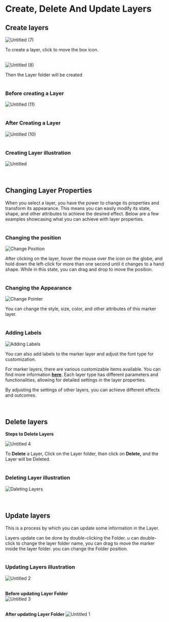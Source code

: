# Create, Delete And Update Layers

## Create layers

![Untitled (7)](https://github.com/CS-eukarya/User-Manual-English-/assets/154571156/f8b49e4c-8d01-4f90-b626-86c4a1242e5d)

To create a layer, click to move the box icon.
<br>
<br>

![Untitled (8)](https://github.com/CS-eukarya/User-Manual-English-/assets/154571156/58f70c6d-fc5c-4a2a-9745-b22299e9f610)

Then the Layer folder will be created
<br>
<br>

### Before creating a Layer

![Untitled (11)](https://github.com/CS-eukarya/User-Manual-English-/assets/154571156/aff99170-bea3-4eb0-9508-8d437b451d35)
<br>
<br>

### After Creating a Layer

![Untitled (10)](https://github.com/CS-eukarya/User-Manual-English-/assets/154571156/cf11e0da-5f27-4fe7-8a1f-d78e2098ada8)
<br>
<br>

### Creating Layer illustration

![Untitled](https://github.com/CS-eukarya/User-Manual-English-/assets/154571156/48756d3a-1025-466d-b963-d336ef4b85d4)
<br>
<br>
<br>

## Changing Layer Properties

When you select a layer, you have the power to change its properties and transform its appearance. This means you can easily modify its state, shape, and other attributes to achieve the desired effect. Below are a few examples showcasing what you can achieve with layer properties.
<br>
<br>

### Changing the position

![Change Position](https://github.com/CS-eukarya/User-Manual-English-/assets/154571156/d2fdc388-b429-43e4-869d-222ab4dc8340)

After clicking on the layer, hover the mouse over the icon on the globe, and hold down the left-click for more than one second until it changes to a hand shape. While in this state, you can drag and drop to move the position.
<br>
<br>

### Changing the Appearance

![Change Pointer](https://github.com/CS-eukarya/User-Manual-English-/assets/154571156/aabc05be-e2d9-4acd-b018-70e5bdf1e4d4)

You can change the style, size, color, and other attributes of this marker layer.
<br>
<br>

### Adding Labels

![Adding Labels](https://github.com/CS-eukarya/User-Manual-English-/assets/154571156/757c5a9e-93e5-41e3-aea7-6fd237a05f1e)


You can also add labels to the marker layer and adjust the font type for customization.

For marker layers, there are various customizable items available. You can find more information **[here](Marker%20db5af60c61944d5a886ac07f48229c05.md)**. Each layer type has different parameters and functionalities, allowing for detailed settings in the layer properties.

By adjusting the settings of other layers, you can achieve different effects and outcomes.
<br>
<br>
<br>

## Delete layers

**Steps to Delete Layers**

![Untitled 4](https://github.com/CS-eukarya/User-Manual-English-/assets/154571156/dc55e157-fe6b-4018-8a5d-1c8fd816a14f)

To **Delete** a Layer, Click on the Layer folder, then click on **Delete,** and the Layer will be Deleted. 
<br>
<br>

### Deleting Layer illustration

![Daleting Layers](https://github.com/CS-eukarya/User-Manual-English-/assets/154571156/fb0f94d1-d8ed-4c94-9698-52724337f608)
<br>
<br>
<br>

## Update layers

This is a process by which you can update some information in the Layer.

Layers update can be done by double-clicking the Folder. u can double-click to change the layer folder name, you can drag to move the marker inside the layer folder. you can change the Folder position.
<br>
<br>

### Updating Layers illustration

![Untitled 2](https://github.com/CS-eukarya/User-Manual-English-/assets/154571156/b19e975f-d93c-4328-9fc2-72716f800035)
<br>
<br>

**Before updating Layer Folder**                                     
![Untitled 3](https://github.com/CS-eukarya/User-Manual-English-/assets/154571156/3ba293a7-d52a-4446-af70-135e237fa9c3)
<br>
<br>

**After updating Layer  Folder**
![Untitled 1](https://github.com/CS-eukarya/User-Manual-English-/assets/154571156/5649d51b-e2ba-4249-80a8-0eaa94a42a0c)
